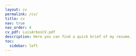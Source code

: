 ```yaml
---
layout: cv
permalink: /cv/
title: cv
nav: true
nav_order: 4
cv_pdf: LuisArbosCV.pdf
description: Here you can find a quick brief of my resume.
toc:
  sidebar: left
---
```

